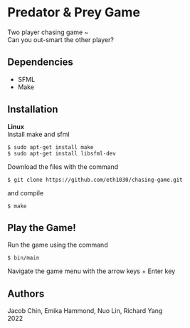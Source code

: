 # Predator & Prey Game  
Two player chasing game ~  
Can you out-smart the other player?

## Dependencies
- SFML
- Make

## Installation
**Linux**  
Install make and sfml
```
$ sudo apt-get install make
$ sudo apt-get install libsfml-dev
```
Download the files with the command
```
$ git clone https://github.com/eth1030/chasing-game.git
```
and compile
```
$ make
```
## Play the Game!
Run the game using the command
```
$ bin/main
```
Navigate the game menu with the arrow keys + Enter key

## Authors
Jacob Chin, Emika Hammond, Nuo Lin, Richard Yang  
2022
